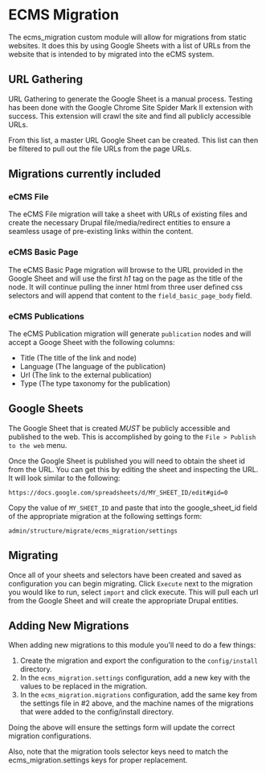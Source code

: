 # ECMS Migration

The ecms_migration custom module will allow for migrations from static websites.
It does this by using Google Sheets with a list of URLs from the website that
is intended to by migrated into the eCMS system.

## URL Gathering
URL Gathering to generate the Google Sheet is a manual process. Testing has been
done with the Google Chrome Site Spider Mark II extension with success. This
extension will crawl the site and find all publicly accessible URLs.

From this list, a master URL Google Sheet can be created. This list can then
be filtered to pull out the file URLs from the page URLs.

## Migrations currently included
### eCMS File
The eCMS File migration will take a sheet with URLs of existing files and create
the necessary Drupal file/media/redirect entities to ensure a seamless usage of
pre-existing links within the content.

### eCMS Basic Page
The eCMS Basic Page migration will browse to the URL provided in the Google Sheet
and will use the first _h1_ tag on the page as the title of the node. It will
continue pulling the inner html from three user defined css selectors
and will append that content to the `field_basic_page_body` field.

### eCMS Publications
The eCMS Publication migration will generate `publication` nodes and will accept
a Googe Sheet with the following columns:
- Title (The title of the link and node)
- Language (The language of the publication)
- Url (The link to the external publication)
- Type (The type taxonomy for the publication)

## Google Sheets
The Google Sheet that is created _MUST_ be publicly accessible and published to
the web. This is accomplished by going to the `File > Publish to the web` menu.

Once the Google Sheet is published you will need to obtain the sheet id from the
URL. You can get this by editing the sheet and inspecting the URL. It will look
similar to the following:

`https://docs.google.com/spreadsheets/d/MY_SHEET_ID/edit#gid=0`

Copy the value of `MY_SHEET_ID` and paste that into the google_sheet_id field
of the appropriate migration at the following settings form:

`admin/structure/migrate/ecms_migration/settings`

## Migrating
Once all of your sheets and selectors have been created and saved as configuration
you can begin migrating. Click `Execute` next to the migration you would like
to run, select `import` and click execute. This will pull each url from
the Google Sheet and will create the appropriate Drupal entities.

## Adding New Migrations
When adding new migrations to this module you'll need to do a few things:

1. Create the migration and export the configuration to the `config/install` directory.
2. In the `ecms_migration.settings` configuration, add a new key with the values
   to be replaced in the migration.
3. In the `ecms_migration.migrations` configuration, add the same key from the
   settings file in #2 above, and the machine names of the migrations that were
   added to the config/install directory.

Doing the above will ensure the settings form will update the correct migration
configurations.

Also, note that the migration tools selector keys need to match the
ecms_migration.settings keys for proper replacement.
